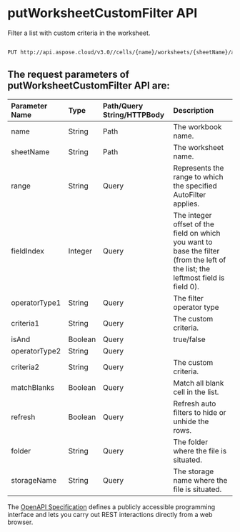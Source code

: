 # **putWorksheetCustomFilter API**

Filter a list with custom criteria in the worksheet. 

```bash

PUT http://api.aspose.cloud/v3.0//cells/{name}/worksheets/{sheetName}/autoFilter/custom

```

## The request parameters of **putWorksheetCustomFilter** API are: 

| Parameter Name | Type | Path/Query String/HTTPBody | Description | 
| :- | :- | :- |:- | 
|name|String|Path|The workbook name.|
|sheetName|String|Path|The worksheet name.|
|range|String|Query|Represents the range to which the specified AutoFilter applies.|
|fieldIndex|Integer|Query|The integer offset of the field on which you want to base the filter (from the left of the list; the leftmost field is field 0).|
|operatorType1|String|Query|The filter operator type|
|criteria1|String|Query|The custom criteria.|
|isAnd|Boolean|Query|true/false|
|operatorType2|String|Query||
|criteria2|String|Query|The custom criteria.|
|matchBlanks|Boolean|Query|Match all blank cell in the list.|
|refresh|Boolean|Query|Refresh auto filters to hide or unhide the rows.|
|folder|String|Query|The folder where the file is situated.|
|storageName|String|Query|The storage name where the file is situated.|


The [OpenAPI Specification](https://reference.aspose.cloud/cells/#/AutoFilterController/PutWorksheetCustomFilter) defines a publicly accessible programming interface and lets you carry out REST interactions directly from a web browser.
